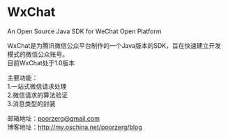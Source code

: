 WxChat
========

An Open Source Java SDK for WeChat Open Platform

WxChat是为腾讯微信公众平台制作的一个Java版本的SDK，旨在快速建立开发模式的微信公众账号。<br>
目前WxChat处于1.0版本<br>

主要功能：<br>
1.一站式微信请求处理<br>
2.微信请求的算法验证<br>
3.消息类型的封装<br>

邮箱地址：poorzerg@gmail.com    <br>
博客地址：http://my.oschina.net/poorzerg/blog <br>